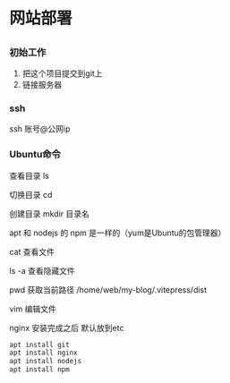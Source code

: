 # 网站部署

##

### 初始工作

1. 把这个项目提交到git上
2. 链接服务器

### ssh

ssh 账号@公网ip

### Ubuntu命令

查看目录 ls

切换目录 cd

创建目录 mkdir 目录名

apt 和 nodejs 的 npm 是一样的（yum是Ubuntu的包管理器）

cat 查看文件

ls -a 查看隐藏文件

pwd 获取当前路径 /home/web/my-blog/.vitepress/dist

vim 编辑文件

nginx 安装完成之后 默认放到etc

```sh
apt install git
apt install nginx
apt install nodejs
apt install npm
```
